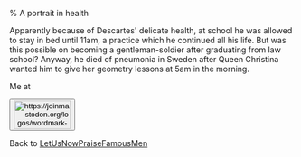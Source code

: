 % A portrait in health

Apparently because of Descartes' delicate health, at school he was allowed to stay in bed until 11am, a practice which he continued all his life. But was this possible on becoming a gentleman-soldier after graduating from law school? Anyway, he died of pneumonia in Sweden after Queen Christina wanted him to give her geometry lessons at 5am in the morning.


Me at
<form action='https://mastodon.sdf.org/@drbean'>
<button type='submit' class='btn'>
<img src='./mastodon.svg'
alt='https://joinmastodon.org/logos/wordmark-black-text.svg'
style='width:100px;height:50px'/>
</button></form>

Back to [LetUsNowPraiseFamousMen](LetUsNowPraiseFamousMen.html)
